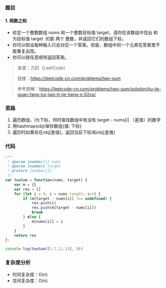 ### 题目

#### 1. 两数之和

- 给定一个整数数组 nums 和一个整数目标值 target，请你在该数组中找出 和为目标值 target  的那 两个 整数，并返回它们的数组下标。
- 你可以假设每种输入只会对应一个答案。但是，数组中同一个元素在答案里不能重复出现。
- 你可以按任意顺序返回答案。

> 来源：力扣（LeetCode）

> 链接：https://leetcode-cn.com/problems/two-sum

> 参考题解：https://leetcode-cn.com/problems/two-sum/solution/tu-jie-guan-fang-tui-jian-ti-jie-liang-s-02xs/

### 思路

1. 遍历数组，i为下标，同时查找数组中有没有 target - nums[i] （差值）的数字
2. 用hashmap(obj)保存数组{值: 下标}
3. 遍历时如果存在obj[差值]，返回当前下标i和obj[差值]


### 代码

```js
/**
 * @param {number[]} nums
 * @param {number} target
 * @return {number[]}
 */
var twoSum = function(nums, target) {
    var m = {}
    var res = []
    for (let i = 0; i < nums.length; i++) {
        if (m[target - nums[i]] !== undefined) {
            res.push(i)
            res.push(m[target - nums[i]])
            break
        } else {
            m[nums[i]] = i
        }
    }
    return res
};

console.log(twoSum([2,7,11,15], 9))
```

### 复杂度分析

- 时间复杂度：O(n)
- 空间复杂度：O(n)